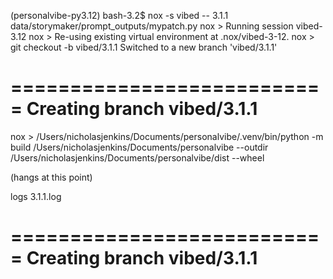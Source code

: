 (personalvibe-py3.12) bash-3.2$ nox -s vibed -- 3.1.1 data/storymaker/prompt_outputs/mypatch.py
nox > Running session vibed-3.12
nox > Re-using existing virtual environment at .nox/vibed-3-12.
nox > git checkout -b vibed/3.1.1
Switched to a new branch 'vibed/3.1.1'

===========================
Creating branch vibed/3.1.1
===========================

nox > /Users/nicholasjenkins/Documents/personalvibe/.venv/bin/python -m build /Users/nicholasjenkins/Documents/personalvibe --outdir /Users/nicholasjenkins/Documents/personalvibe/dist --wheel



(hangs at this point)


logs 3.1.1.log

===========================
Creating branch vibed/3.1.1
===========================
